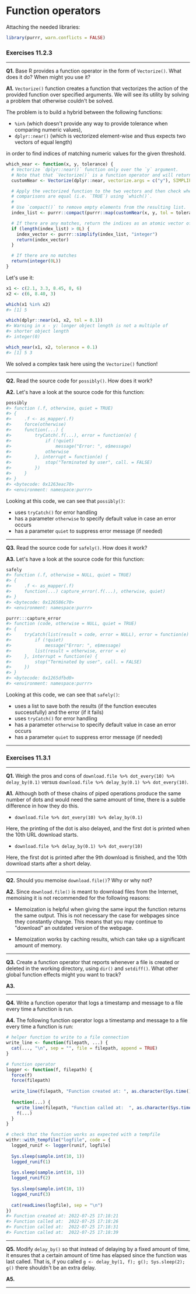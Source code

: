 # Function operators



Attaching the needed libraries:


```r
library(purrr, warn.conflicts = FALSE)
```

### Exercises 11.2.3

---

**Q1.** Base R provides a function operator in the form of `Vectorize()`. What does it do? When might you use it?

**A1.** `Vectorize()` function creates a function that vectorizes the action of the provided function over specified arguments. We will see its utility by solving a problem that otherwise couldn't be solved.

The problem is to build a hybrid between the following functions:

- `%in%` (which doesn't provide any way to provide tolerance when comparing numeric values),
- `dplyr::near()` (which is vectorized element-wise and thus expects two vectors of equal length)

in order to find indices of matching numeric values for the given threshold.


```r
which_near <- function(x, y, tolerance) {
  # Vectorize `dplyr::near()` function only over the `y` argument.
  # Note that that `Vectorize()` is a function operator and will return a function.
  customNear <- Vectorize(dplyr::near, vectorize.args = c("y"), SIMPLIFY = FALSE)

  # Apply the vectorized function to the two vectors and then check where the
  # comparisons are equal (i.e. `TRUE`) using `which()`.
  #
  # Use `compact()` to remove empty elements from the resulting list.
  index_list <- purrr::compact(purrr::map(customNear(x, y, tol = tolerance), which))

  # If there are any matches, return the indices as an atomic vector of integers.
  if (length(index_list) > 0L) {
    index_vector <- purrr::simplify(index_list, "integer")
    return(index_vector)
  }

  # If there are no matches
  return(integer(0L))
}
```
 
Let's use it:


```r
x1 <- c(2.1, 3.3, 8.45, 8, 6)
x2 <- c(6, 8.40, 3)

which(x1 %in% x2)
#> [1] 5

which(dplyr::near(x1, x2, tol = 0.1))
#> Warning in x - y: longer object length is not a multiple of
#> shorter object length
#> integer(0)

which_near(x1, x2, tolerance = 0.1)
#> [1] 5 3
```

We solved a complex task here using the `Vectorize()` function!

---

**Q2.** Read the source code for `possibly()`. How does it work?

**A2.** Let's have a look at the source code for this function:


```r
possibly
#> function (.f, otherwise, quiet = TRUE) 
#> {
#>     .f <- as_mapper(.f)
#>     force(otherwise)
#>     function(...) {
#>         tryCatch(.f(...), error = function(e) {
#>             if (!quiet) 
#>                 message("Error: ", e$message)
#>             otherwise
#>         }, interrupt = function(e) {
#>             stop("Terminated by user", call. = FALSE)
#>         })
#>     }
#> }
#> <bytecode: 0x1263eac70>
#> <environment: namespace:purrr>
```

Looking at this code, we can see that `possibly()`:

- uses `tryCatch()` for error handling
- has a parameter `otherwise` to specify default value in case an error occurs
- has a parameter `quiet` to suppress error message (if needed)

---

**Q3.** Read the source code for `safely()`. How does it work?

**A3.** Let's have a look at the source code for this function:


```r
safely
#> function (.f, otherwise = NULL, quiet = TRUE) 
#> {
#>     .f <- as_mapper(.f)
#>     function(...) capture_error(.f(...), otherwise, quiet)
#> }
#> <bytecode: 0x126586c70>
#> <environment: namespace:purrr>

purrr:::capture_error
#> function (code, otherwise = NULL, quiet = TRUE) 
#> {
#>     tryCatch(list(result = code, error = NULL), error = function(e) {
#>         if (!quiet) 
#>             message("Error: ", e$message)
#>         list(result = otherwise, error = e)
#>     }, interrupt = function(e) {
#>         stop("Terminated by user", call. = FALSE)
#>     })
#> }
#> <bytecode: 0x1265dfbd0>
#> <environment: namespace:purrr>
```

Looking at this code, we can see that `safely()`:

- uses a list to save both the results (if the function executes successfully) and the error (if it fails)
- uses `tryCatch()` for error handling
- has a parameter `otherwise` to specify default value in case an error occurs
- has a parameter `quiet` to suppress error message (if needed)

---

### Exercises 11.3.1

---

**Q1.** Weigh the pros and cons of `download.file %>% dot_every(10) %>% delay_by(0.1)` versus `download.file %>% delay_by(0.1) %>% dot_every(10)`.

**A1.** Although both of these chains of piped operations produce the same number of dots and would need the same amount of time, there is a subtle difference in how they do this.

- `download.file %>% dot_every(10) %>% delay_by(0.1)`

Here, the printing of the dot is also delayed, and the first dot is printed when the 10th URL download starts.

- `download.file %>% delay_by(0.1) %>% dot_every(10)`

Here, the first dot is printed after the 9th download is finished, and the 10th download starts after a short delay.

---

**Q2.** Should you memoise `download.file()`? Why or why not?

**A2.** Since `download.file()` is meant to download files from the Internet, memoising it is not recommended for the following reasons:

- Memoization is helpful when giving the same input the function returns the same output. This is not necessary the case for webpages since they constantly change. This means that you may continue to "download" an outdated version of the webpage.

- Memoization works by caching results, which can take up a significant amount of memory. 

---

**Q3.** Create a function operator that reports whenever a file is created or deleted in the working directory, using `dir()` and `setdiff()`. What other global function effects might you want to track?

**A3.** 

---

**Q4.** Write a function operator that logs a timestamp and message to a file every time a function is run.

**A4.** The following function operator logs a timestamp and message to a file every time a function is run:


```r
# helper function to write to a file connection
write_line <- function(filepath, ...) { 
  cat(..., "\n", sep = "", file = filepath, append = TRUE)
}

# function operator
logger <- function(f, filepath) {
  force(f)
  force(filepath)
  
  write_line(filepath, "Function created at: ", as.character(Sys.time()))
  
  function(...) {
    write_line(filepath, "Function called at:  ", as.character(Sys.time()))
    f(...)
  }
}

# check that the function works as expected with a tempfile
withr::with_tempfile("logfile", code = {
  logged_runif <- logger(runif, logfile)
  
  Sys.sleep(sample.int(10, 1))
  logged_runif(1)
  
  Sys.sleep(sample.int(10, 1))
  logged_runif(2)
  
  Sys.sleep(sample.int(10, 1))
  logged_runif(3)
  
  cat(readLines(logfile), sep = "\n")
})
#> Function created at: 2022-07-25 17:18:21
#> Function called at:  2022-07-25 17:18:26
#> Function called at:  2022-07-25 17:18:31
#> Function called at:  2022-07-25 17:18:39
```

---

**Q5.** Modify `delay_by()` so that instead of delaying by a fixed amount of time, it ensures that a certain amount of time has elapsed since the function was last called. That is, if you called `g <- delay_by(1, f); g(); Sys.sleep(2); g()` there shouldn't be an extra delay.

**A5.** 

---
